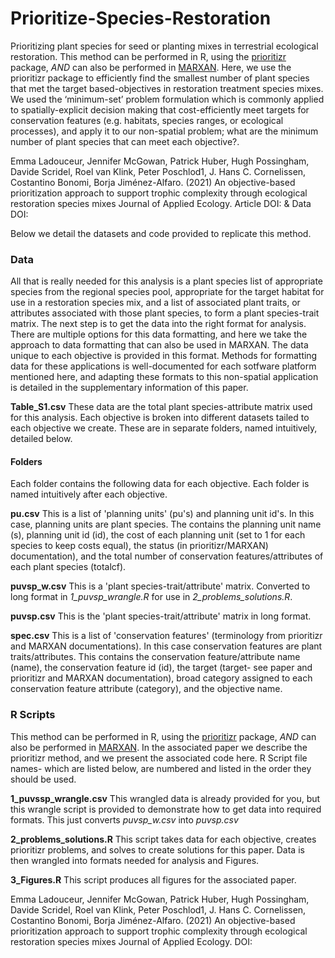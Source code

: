 
# Prioritize-Species-Restoration

Prioritizing plant species for seed or planting mixes in terrestrial ecological restoration. This method can be performed in R, using the [prioritizr](https://prioritizr.net/) package, *AND* can also be performed in [MARXAN](https://marxansolutions.org/). Here, we use the prioritizr package to efficiently find the smallest number of plant species that met the target based-objectives in restoration treatment species mixes.  We used the ‘minimum-set’ problem formulation which is commonly applied to spatially-explicit decision making that cost-efficiently meet targets for conservation features (e.g. habitats, species ranges, or ecological processes), and apply it to our non-spatial problem; what are the minimum number of plant species that can meet each objective?.

Emma Ladouceur, Jennifer McGowan, Patrick Huber, Hugh Possingham, Davide Scridel, Roel van Klink, Peter Poschlod1, J. Hans C. Cornelissen, Costantino Bonomi, Borja Jiménez-Alfaro. (2021) An objective-based prioritization approach to support trophic complexity through ecological restoration species mixes Journal of Applied Ecology. Article DOI: & Data DOI: 

Below we detail the datasets and code provided to replicate this method.

### Data
All that is really needed for this analysis is a plant species list of appropriate species from the regional species pool, appropriate for the target habitat for use in a restoration species mix, and a list of associated plant traits, or attributes associated with those plant species, to form a plant species-trait matrix. The next step is to get the data into the right format for analysis. There are multiple options for this data formatting, and here we take the approach to data formatting that can also be used in MARXAN. The data unique to  each objective is provided in this format. Methods for formatting data for these  applications is well-documented for each sotfware platform mentioned here, and adapting these formats to this non-spatial application is detailed in the supplementary information of this paper. 

**Table_S1.csv** These data are the total plant species-attribute matrix used for this analysis. Each objective is broken into different datasets tailed to each objective we create. These are in separate folders, named intuitively, detailed below.

#### Folders
Each folder contains the following data for each objective. Each folder is named intuitively after each objective.

**pu.csv**  This is a list of 'planning units' (pu's) and planning unit id's. In this case, planning units are plant species. The contains the planning unit name (s), planning unit id (id), the cost of each planning unit (set to 1 for each species to keep costs equal), the status (in prioritizr/MARXAN) documentation), and the total number of conservation features/attributes of each plant species (totalcf).

**puvsp_w.csv** This is  a 'plant species-trait/attribute' matrix. Converted to long format in *1_puvsp_wrangle.R* for use in *2_problems_solutions.R*.

**puvsp.csv** This is the 'plant species-trait/attribute' matrix in long format. 

**spec.csv** This is a list of 'conservation features' (terminology from prioritizr and MARXAN documentations). In this case conservation features are plant traits/attributes. This contains the conservation feature/attribute name (name), the conservation feature id (id), the target (target- see paper and prioritizr and MARXAN documentation), broad category assigned to each conservation feature attribute (category), and the objective name.



### R Scripts
This method can be performed in R, using the [prioritizr](https://prioritizr.net/) package, *AND* can also be performed in [MARXAN](https://marxansolutions.org/). In the associated paper we describe the prioritizr method, and we present the associated code here. R Script file names- which are listed below, are numbered and listed in the order they should be used.

**1_puvssp_wrangle.csv** This wrangled data is already provided for you, but this wrangle script is provided to demonstrate how to get data into required formats. This just converts *puvsp_w.csv* into *puvsp.csv* 

**2_problems_solutions.R** This script takes data for each objective, creates prioritizr problems, and solves to create solutions for this paper. Data is then wrangled into formats needed for analysis and Figures.

**3_Figures.R** This script produces all figures for the associated paper.


Emma Ladouceur, Jennifer McGowan, Patrick Huber, Hugh Possingham, Davide Scridel, Roel van Klink, Peter Poschlod1, J. Hans C. Cornelissen, Costantino Bonomi, Borja Jiménez-Alfaro. (2021) An objective-based prioritization approach to support trophic complexity through ecological restoration species mixes Journal of Applied Ecology. DOI:
